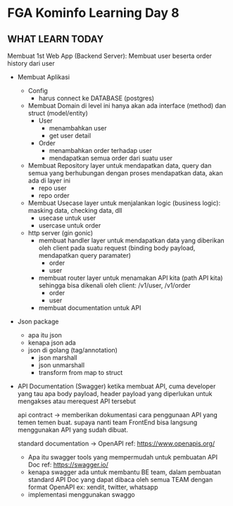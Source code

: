 # FGA Kominfo Learning Day 8

## WHAT LEARN TODAY
Membuat 1st Web App (Backend Server):
Membuat user beserta order history dari user

- Membuat Aplikasi
    - Config
        - harus connect ke DATABASE (postgres)
    - Membuat Domain
        di level ini hanya akan ada interface (method) dan struct (model/entity)
        - User
            - menambahkan user
            - get user detail
        - Order
            - menambahkan order terhadap user
            - mendapatkan semua order dari suatu user
    - Membuat Repository
        layer untuk mendapatkan data, query dan semua yang berhubungan dengan proses mendapatkan data, akan ada di layer ini
        - repo user
        - repo order
    - Membuat Usecase
        layer untuk menjalankan logic (business logic): masking data, checking data, dll
        - usecase untuk user
        - usercase untuk order
    - http server (gin gonic)
        - membuat handler
            layer untuk mendapatkan data yang diberikan oleh client pada suatu request (binding body payload, mendapatkan query paramater)
            - order
            - user
        - membuat router
            layer untuk menamakan API kita (path API kita) sehingga bisa dikenali oleh client: /v1/user, /v1/order
            - order
            - user
        - membuat documentation untuk API
- Json package
    - apa itu json
    - kenapa json ada
    - json di golang (tag/annotation)
        - json marshall
        - json unmarshall
        - transform from map to struct
- API Documentation (Swagger)
    ketika membuat API, cuma developer yang tau apa
    body payload, header payload yang diperlukan
    untuk mengakses atau merequest API tersebut

    api contract -> memberikan dokumentasi cara penggunaan
    API yang temen temen buat. supaya nanti team FrontEnd
    bisa langsung menggunakan API yang sudah dibuat.

    standard documentation -> OpenAPI
    ref: https://www.openapis.org/

    - Apa itu swagger
        tools yang mempermudah untuk pembuatan API Doc
        ref: https://swagger.io/
    - kenapa swagger ada
        untuk membantu BE team, dalam pembuatan standard API Doc
        yang dapat dibaca oleh semua TEAM dengan format OpenAPI
        ex: xendit, twitter, whatsapp
    - implementasi menggunakan swaggo

